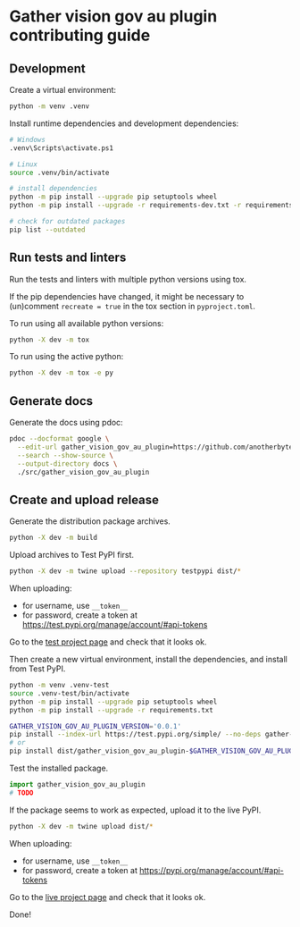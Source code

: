 # Gather vision gov au plugin contributing guide

## Development

Create a virtual environment:

```bash
python -m venv .venv
```

Install runtime dependencies and development dependencies:

```bash
# Windows
.venv\Scripts\activate.ps1

# Linux
source .venv/bin/activate

# install dependencies
python -m pip install --upgrade pip setuptools wheel
python -m pip install --upgrade -r requirements-dev.txt -r requirements.txt

# check for outdated packages
pip list --outdated
```

## Run tests and linters

Run the tests and linters with multiple python versions using tox.

If the pip dependencies have changed, it might be necessary to 
(un)comment `recreate = true` in the tox section in `pyproject.toml`.

To run using all available python versions:

```bash
python -X dev -m tox
```

To run using the active python:

```bash
python -X dev -m tox -e py
```

## Generate docs

Generate the docs using pdoc:

```bash
pdoc --docformat google \
  --edit-url gather_vision_gov_au_plugin=https://github.com/anotherbyte-net/gather-vision/blob/main/src/gather_vision_gov_au_plugin/ \
  --search --show-source \
  --output-directory docs \
  ./src/gather_vision_gov_au_plugin
```

## Create and upload release

Generate the distribution package archives.

```bash
python -X dev -m build
```

Upload archives to Test PyPI first.

```bash
python -X dev -m twine upload --repository testpypi dist/*
```

When uploading:

- for username, use `__token__`
- for password, create a token at https://test.pypi.org/manage/account/#api-tokens

Go to the [test project page](https://test.pypi.org/project/gather-vision-gov-au-plugin) and check that it looks ok.

Then create a new virtual environment, install the dependencies, and install from Test PyPI.

```bash
python -m venv .venv-test
source .venv-test/bin/activate
python -m pip install --upgrade pip setuptools wheel
python -m pip install --upgrade -r requirements.txt

GATHER_VISION_GOV_AU_PLUGIN_VERSION='0.0.1'
pip install --index-url https://test.pypi.org/simple/ --no-deps gather-vision-gov-au-plugin==$GATHER_VISION_GOV_AU_PLUGIN_VERSION
# or
pip install dist/gather_vision_gov_au_plugin-$GATHER_VISION_GOV_AU_PLUGIN_VERSION-py3-none-any.whl
```

Test the installed package.

```python
import gather_vision_gov_au_plugin
# TODO
```

If the package seems to work as expected, upload it to the live PyPI.

```bash
python -X dev -m twine upload dist/*
```

When uploading:

- for username, use `__token__`
- for password, create a token at https://pypi.org/manage/account/#api-tokens

Go to the [live project page](https://pypi.org/project/gather-vision-gov-au-plugin) and check that it looks ok.

Done!
